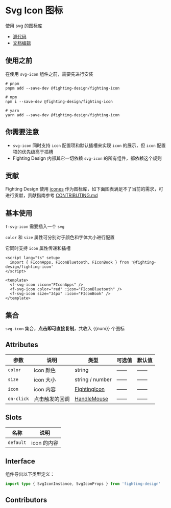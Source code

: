 # Svg Icon 图标

使用 svg 的图标库

- [源代码](https://github.com/FightingDesign/fighting-design/tree/master/packages/fighting-design/svg-icon)
- [文档编辑](https://github.com/FightingDesign/fighting-design/blob/master/docs/components/svg-icon.md)

## 使用之前

在使用 `svg-icon` 组件之前，需要先进行安装

```shell
# pnpm
pnpm add --save-dev @fighting-design/fighting-icon

# npm
npm i --save-dev @fighting-design/fighting-icon

# yarn
yarn add --save-dev @fighting-design/fighting-icon
```

## 你需要注意

- `svg-icon` 同时支持 `icon` 配置项和默认插槽来实现 `icon` 的展示，但 `icon` 配置项的优先级高于插槽
- Fighting Design 内部其它一切依赖 `svg-icon` 的所有组件，都依赖这个规则

## 贡献

Fighting Design 使用 [icones](https://icones.js.org) 作为图标库，如下面图表满足不了当前的需求，可进行贡献，贡献指南参考 [CONTRIBUTING.md](https://github.com/FightingDesign/fighting-design/blob/master/packages/fighting-icon/CONTRIBUTING.md)

## 基本使用

`f-svg-icon` 需要插入一个 `svg`

`color` 和 `size` 属性可分别对于颜色和字体大小进行配置

它同时支持 `icon` 属性传递和插槽

<f-svg-icon :icon="FIconApps" />
<f-svg-icon color="red" :icon="FIconBluetooth" />
<f-svg-icon size="34px" :icon="FIconBook" />

```vue
<script lang="ts" setup>
  import { FIconApps, FIconBluetooth, FIconBook } from '@fighting-design/fighting-icon'
</script>

<template>
  <f-svg-icon :icon="FIconApps" />
  <f-svg-icon color="red" :icon="FIconBluetooth" />
  <f-svg-icon size="34px" :icon="FIconBook" />
</template>
```

## 集合

`svg-icon` 集合，**点击即可直接复制**，共收入 {{num}} 个图标

<demo2-vue />

## Attributes

| 参数       | 说明           | 类型                                                               | 可选值 | 默认值 |
| ---------- | -------------- | ------------------------------------------------------------------ | ------ | ------ |
| `color`    | icon 颜色      | string                                                             | ——     | ——     |
| `size`     | icon 大小      | string / number                                                    | ——     | ——     |
| `icon`     | icon 内容      | <a href="/components/interface.html#fightingicon">FightingIcon</a> | ——     | ——     |
| `on-click` | 点击触发的回调 | <a href="/components/interface.html#HandleMouse">HandleMouse</a>   | ——     | ——     |

## Slots

| 名称      | 说明        |
| --------- | ----------- |
| `default` | icon 的内容 |

## Interface

组件导出以下类型定义：

```ts
import type { SvgIconInstance, SvgIconProps } from 'fighting-design'
```

## Contributors

<a href="https://github.com/Tyh2001" target="_blank">
  <f-avatar round src="https://avatars.githubusercontent.com/u/73180970?v=4" />
</a>

<script setup lang="ts">
  import demo2Vue from './_demos/svg-icon/demo2.vue'
  import { FIconApps, FIconBluetooth, FIconBook } from '@fighting-design/fighting-icon'
  import Svg from '@fighting-design/fighting-icon'

  const num = Object.keys(Svg).length
</script>

